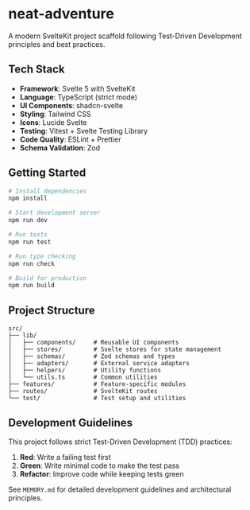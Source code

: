 # neat-adventure

A modern SvelteKit project scaffold following Test-Driven Development principles and best practices.

## Tech Stack

- **Framework**: Svelte 5 with SvelteKit
- **Language**: TypeScript (strict mode)
- **UI Components**: shadcn-svelte
- **Styling**: Tailwind CSS
- **Icons**: Lucide Svelte
- **Testing**: Vitest + Svelte Testing Library
- **Code Quality**: ESLint + Prettier
- **Schema Validation**: Zod

## Getting Started

```bash
# Install dependencies
npm install

# Start development server
npm run dev

# Run tests
npm run test

# Run type checking
npm run check

# Build for production
npm run build
```

## Project Structure

```
src/
├── lib/
│   ├── components/     # Reusable UI components
│   ├── stores/         # Svelte stores for state management
│   ├── schemas/        # Zod schemas and types
│   ├── adapters/       # External service adapters
│   ├── helpers/        # Utility functions
│   └── utils.ts        # Common utilities
├── features/           # Feature-specific modules
├── routes/             # SvelteKit routes
└── test/               # Test setup and utilities
```

## Development Guidelines

This project follows strict Test-Driven Development (TDD) practices:

1. **Red**: Write a failing test first
2. **Green**: Write minimal code to make the test pass
3. **Refactor**: Improve code while keeping tests green

See `MEMORY.md` for detailed development guidelines and architectural principles.
